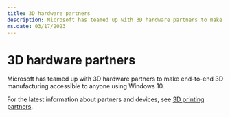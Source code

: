```yaml
---
title: 3D hardware partners
description: Microsoft has teamed up with 3D hardware partners to make end-to-end 3D manufacturing accessible to anyone using Windows 10.
ms.date: 03/17/2023
---
```


# 3D hardware partners

Microsoft has teamed up with 3D hardware partners to make end-to-end 3D manufacturing accessible to anyone using Windows 10.

For the latest information about partners and devices, see [3D printing partners](https://www.microsoft.com/3d-print/printing-partners).
